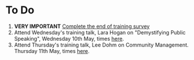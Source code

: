 # To Do

1. **VERY IMPORTANT** [Complete the end of training survey](https://goo.gl/forms/5QchKjbKsv7DurQ53)
1. Attend Wednesday's training talk, Lara Hogan on "Demystifying Public Speaking", Wednesday 10th May, times [here](https://www.timeanddate.com/worldclock/converter.html?iso=20170510T160000&p1=136&p2=224&p3=75&p4=179&p5=2408&p6=241&p7=47&p8=37&p9=267).
1. Attend Thursday's training talk, Lee Dohm on Community Management. Thursday 11th May, times [here](https://www.timeanddate.com/worldclock/converter.html?iso=20170511T160000&p1=136&p2=224&p3=179&p4=75&p5=tz_mut&p6=267&p7=37&p8=47&p9=2408&p10=241).
 

